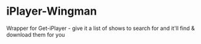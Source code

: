 # iPlayer-Wingman
Wrapper for Get-iPlayer - give it a list of shows to search for and it'll find &amp; download them for you
